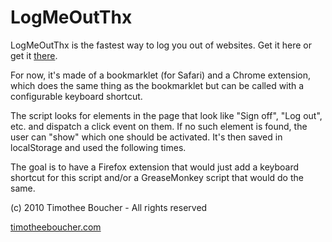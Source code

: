 LogMeOutThx
===========

LogMeOutThx is the fastest way to log you out of websites. Get it here or get it [there](http://logmeoutthx.com).

For now, it's made of a bookmarklet (for Safari) and a Chrome extension, which does the same thing as the bookmarklet but can be called with a configurable keyboard shortcut.

The script looks for elements in the page that look like "Sign off", "Log out", etc. and dispatch a click event on them.
If no such element is found, the user can "show" which one should be activated. It's then saved in localStorage and used the following times.

The goal is to have a Firefox extension that would just add a keyboard shortcut for this script and/or a GreaseMonkey script that would do the same.

(c) 2010 Timothee Boucher - All rights reserved

[timotheeboucher.com](http://www.timotheeboucher.com)

